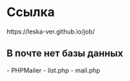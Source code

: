 <h1>Ссылка</h1>
https://leska-ver.github.io/job/
<br>
<h2>В почте нет базы данных</h2>
- PHPMailer
- list.php
- mail.php
<br>